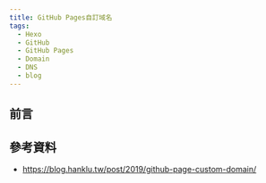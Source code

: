 ```yaml
---
title: GitHub Pages自訂域名
tags:
  - Hexo
  - GitHub
  - GitHub Pages
  - Domain
  - DNS
  - blog
---
```


## 前言



## 參考資料

- https://blog.hanklu.tw/post/2019/github-page-custom-domain/
